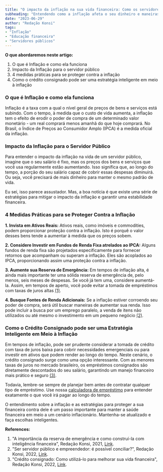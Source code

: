 ```yaml
---
title: "O impacto da inflação na sua vida financeira: Como os servidores públicos podem se proteger"
subheading: "Entendendo como a inflação afeta o seu dinheiro e maneiras eficazes de se proteger contra ela."
date: "2023-06-29"
author: "Redação Konsi"
tags:
- "Inflação"
- "Educação financeira"
- "Servidores públicos"
---
```


**O que abordaremos neste artigo:**

1. O que é Inflação e como ela funciona 
2. Impacto da Inflação para o servidor público 
3. 4 medidas práticas para se proteger contra a inflação 
4. Como o crédito consignado pode ser uma estratégia inteligente em meio à inflação 

### O que é Inflação e como ela funciona 

Inflação é a taxa com a qual o nível geral de preços de bens e serviços está subindo. Com o tempo, à medida que o custo de vida aumenta, a inflação tem o efeito de erodir o poder de compra de um determinado valor monetário - um real comprará menos amanhã do que hoje comprará. No Brasil, o Índice de Preços ao Consumidor Amplo (IPCA) é a medida oficial da inflação. 

### Impacto da Inflação para o Servidor Público 

Para entender o impacto da inflação na vida de um servidor público, imagine que o seu salário é fixo, mas os preços dos bens e serviços que você usa regularmente estão aumentando. Isso significa que, ao longo do tempo, a porção do seu salário capaz de cobrir essas despesas diminuirá. Ou seja, você precisará de mais dinheiro para manter o mesmo padrão de vida. 

Eu sei, isso parece assustador. Mas, a boa notícia é que existe uma série de estratégias para mitigar o impacto da inflação e garantir uma estabilidade financeira. 

### 4 Medidas Práticas para se Proteger Contra a Inflação 

**1. Invista em Ativos Reais:** Ativos reais, como imóveis e commodities, podem proporcionar proteção contra a inflação. Isto é porquê o valor desses bens tende a aumentar à medida que os preços sobem. 

**2. Considere Investir em Fundos de Renda Fixa atrelados ao IPCA:** Alguns fundos de renda fixa são projetados especificamente para fornecer retornos que acompanham ou superam a inflação. Eles são acoplados ao IPCA, proporcionando assim uma proteção contra a inflação.

**3. Aumente sua Reserva de Emergência:** Em tempos de inflação alta, é ainda mais importante ter uma sólida reserva de emergência de, pelo menos, seis meses de despesas. Se você já tem uma, considere aumentá-la. Assim, em tempos de aperto, você pode evitar a tomada de empréstimos com taxas de juros altas [(1)](https://konsi.com.br/postagens/a-importncia-da-reserva-de-emergncia-e-como-constru-la-com-inteligncia-financeira). 

**4. Busque Fontes de Renda Adicionais:** Se a inflação estiver corroendo seu poder de compra, será útil buscar maneiras de aumentar sua renda. Isso pode incluir a busca por um emprego paralelo, a venda de itens não utilizados ou até mesmo o investimento em um pequeno negócio [(2)](https://konsi.com.br/postagens/ser-servidor-pblico-e-empreendedor-possvel-conciliar). 

### Como o Crédito Consignado pode ser uma Estratégia Inteligente em Meio à Inflação 

Em tempos de inflação, pode ser prudente considerar a tomada de crédito com taxa de juros baixa para cobrir necessidades emergenciais ou para investir em ativos que podem render ao longo do tempo. Neste cenário, o crédito consignado surge como uma opção interessante. Com as menores taxas de juros no mercado brasileiro, os empréstimos consignados são diretamente descontados do seu salário, garantindo um manejo financeiro mais prático e seguro [(3)](https://konsi.com.br/postagens/crdito-consignado-como-utiliz-lo-para-melhorar-sua-vida-financeira). 

Todavia, lembre-se sempre de planejar bem antes de contratar qualquer tipo de empréstimo. Use nossa [calculadora de empréstimo](https://www.konsi.com.br/postagens/simulacao-emprestimo-consignado) para entender exatamente o que você irá pagar ao longo do tempo.

O entendimento sobre a inflação e as estratégias para proteger a sua financeira contra dele é um passo importante para manter a saúde financeira em meio a um cenário inflacionário. Mantenha-se atualizado e faça escolhas inteligentes.

**References:**

1. "A importância da reserva de emergência e como construí-la com inteligência financeira", Redação Konsi, 2021, [Link](https://konsi.com.br/postagens/a-importncia-da-reserva-de-emergncia-e-como-constru-la-com-inteligncia-financeira).
2. "Ser servidor público e empreendedor: é possível conciliar?", Redação Konsi, 2022, [Link](https://konsi.com.br/postagens/ser-servidor-pblico-e-empreendedor-possvel-conciliar).
3. "Crédito consignado: Como utilizá-lo para melhorar sua vida financeira", Redação Konsi, 2022, [Link](https://konsi.com.br/postagens/crdito-consignado-como-utiliz-lo-para-melhorar-sua-vida-financeira). 
